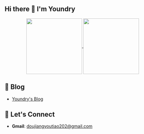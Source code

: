 ## Hi there 👋 I'm Youndry

<p align="center">
<a href="https://github.com/anuraghazra/github-readme-stats">
  <picture>
  <img align="center"  height='180px'  src="https://github-readme-stats.vercel.app/api?username=YuanJieMaster&show_icons=true&count_private=true&theme=radical&include_all_commits=true" />
  </picture>
</a>

<a href="https://github.com/anuraghazra/convoychat">
  <picture>
  <img align="center"  height='180px'  src="https://github-readme-stats.vercel.app/api/top-langs/?username=YuanJieMaster&theme=radical&layout=compact&hide=css,html" />
  </picture>
</a>
</p>

## 📝 **Blog**  
- [Youndry's Blog](https://yuanjiemaster.github.io/)


## 🤝 **Let's Connect**  
- **Gmail**:  doujiangyoutiao202@gmail.com


<!--
🎯 **Latest Projects**  
[![项目名](https://github-readme-stats.vercel.app/api/pin/?username=YuanJieMaster&repo=仓库名)](https://github.com/你的用户名/仓库名)  

[![Readme Card](https://github-readme-stats.vercel.app/api/pin/?username=anuraghazra&repo=github-readme-stats)](https://github.com/anuraghazra/github-readme-stats)
-->

<!--
**YuanJieMaster/YuanJieMaster** is a ✨ _special_ ✨ repository because its `README.md` (this file) appears on your GitHub profile.

Here are some ideas to get you started:

- 🔭 I’m currently working on ...
- 🌱 I’m currently learning ...
- 👯 I’m looking to collaborate on ...
- 🤔 I’m looking for help with ...
- 💬 Ask me about ...
- 📫 How to reach me: ...
- 😄 Pronouns: ...
- ⚡ Fun fact: ...
-->
